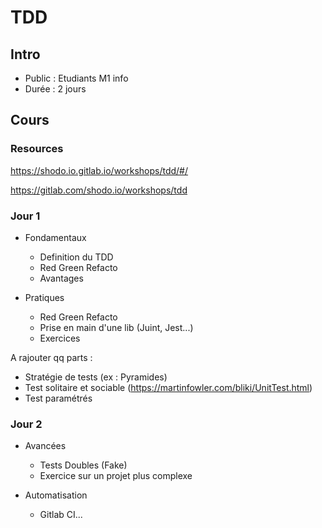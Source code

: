 # TDD

## Intro

- Public : Etudiants M1 info
- Durée : 2 jours

## Cours

### Resources

https://shodo.io.gitlab.io/workshops/tdd/#/

https://gitlab.com/shodo.io/workshops/tdd

### Jour 1

- Fondamentaux
    - Definition du TDD
    - Red Green Refacto
    - Avantages 

- Pratiques
    - Red Green Refacto
    - Prise en main d'une lib (Juint, Jest...)
    - Exercices


 A rajouter qq parts : 
- Stratégie de tests (ex : Pyramides)
-  Test solitaire et sociable (https://martinfowler.com/bliki/UnitTest.html)
- Test paramétrés

### Jour 2

- Avancées
    - Tests Doubles (Fake)
    - Exercice sur un projet plus complexe
 
- Automatisation
    - Gitlab CI... 


